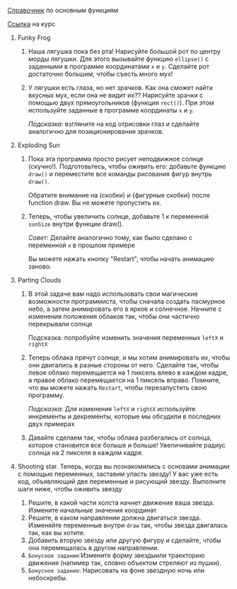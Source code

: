 [Справочник](https://github.com/Simplifier/Processing-Lessons/wiki/Фигуры) по основным функциям

[Ссылка](https://www.khanacademy.org/computing/computer-programming/programming) на курс

1. Funky Frog

   1. Наша лягушка пока без рта! Нарисуйте большой рот по центру морды лягушки. Для этого вызывайте функцию `ellipse()` с заданными в программе координатами `x` и `y`.  Сделайте рот достаточно большим, чтобы съесть много мух!

   2. У лягушки есть глаза, но нет зрачков. Как она сможет найти вкусных мух, если она не видит их?? Нарисуйте зрачки с помощью двух прямоугольников (функция `rect()`). При этом используйте заданные в программе координаты `x` и `y`.

      *Подсказка*: взгляните на код отрисовки глаз и сделайте аналогично для позиционирования зрачков.

2. Exploding Sun

   1. Пока эта программа просто рисует неподвижное солнце (скучно!). Подготовьтесь, чтобы оживить его: добавьте функцию `draw()` и переместите все команды рисования фигур внутрь `draw()`.

      Обратите внимание на (скобки) и {фигурные скобки} после function draw. Вы не можете пропустить их.

   2. Теперь, чтобы увеличить солнце, добавьте 1 к переменной `sunSize` внутри функции draw(). 

      *Совет*: Делайте аналогично тому, как было сделано с переменной `x` в прошлом примере

      Вы можете нажать кнопку "Restart", чтобы начать анимацию заново.

3. Parting Clouds

   1. В этой задаче вам надо использовать свои магические возможности программиста, чтобы сначала создать пасмурное небо, а затем анимировать его в яркое и солнечное. Начните с изменения положения облаков так, чтобы они частично перекрывали солнце

      Подсказка: попробуйте изменить значения переменных `leftX` и `rightX`

   2. Теперь облака прячут солнце, и мы хотим анимировать их, чтобы они двигались в разные стороны от него. Сделайте так, чтобы левое облако перемещается на 1 пиксель влево в каждом кадре, а правое облако перемещается на 1 пиксель вправо. Помните, что вы можете нажать `Restart`, чтобы перезапустить свою программу.

      *Подсказка*: Для изменения `leftX` и `rightX` используйте инкременты и декременты, которые мы обсудили в последних двух примерах

   3. Давайте сделаем так, чтобы облака разбегались от солнца, которое становится все больше и больше! Увеличивайте радиус солнца на 2 пикселя в каждом кадре.

4. Shooting star. Теперь, когда вы познакомились с основами анимации с помощью переменных, заставим упасть звезду! У вас уже есть код, объявляющий две переменные и рисующий звезду. Выполните шаги ниже, чтобы оживить звезду

   1. Решите, в какой части холста начнет движение ваша звезда. Измените начальные значения координат
   2. Решите, в каком направлении должна двигаться звезда. Изменяйте переменные внутри `draw` так, чтобы звезда двигалась так, как вы хотите.
   3. Добавить вторую звезду или другую фигуру и сделайте, чтобы она перемещалась в другом направлении.
   4. `Бонусное задание`:Измените форму звездыили траекторию движения (напимер так, словно объектом стреляют из пушки).
   5. `Бонусное задание`: Нарисовать на фоне звездную ночь или небоскребы.
